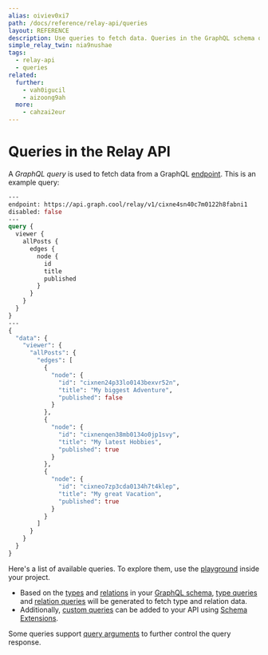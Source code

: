 ```yaml
---
alias: oiviev0xi7
path: /docs/reference/relay-api/queries
layout: REFERENCE
description: Use queries to fetch data. Queries in the GraphQL schema of your project are derived from types and relations that you defined.
simple_relay_twin: nia9nushae
tags:
  - relay-api
  - queries
related:
  further:
    - vah0igucil
    - aizoong9ah
  more:
    - cahzai2eur
---
```


# Queries in the Relay API

A *GraphQL query* is used to fetch data from a GraphQL [endpoint](!alias-yahph3foch#project-endpoints). This is an example query:

```graphql
---
endpoint: https://api.graph.cool/relay/v1/cixne4sn40c7m0122h8fabni1
disabled: false
---
query {
  viewer {
    allPosts {
      edges {
        node {
          id
          title
          published
        }
      }
    }
  }
}
---
{
  "data": {
    "viewer": {
      "allPosts": {
        "edges": [
          {
            "node": {
              "id": "cixnen24p33lo0143bexvr52n",
              "title": "My biggest Adventure",
              "published": false
            }
          },
          {
            "node": {
              "id": "cixnenqen38mb0134o0jp1svy",
              "title": "My latest Hobbies",
              "published": true
            }
          },
          {
            "node": {
              "id": "cixneo7zp3cda0134h7t4klep",
              "title": "My great Vacation",
              "published": true
            }
          }
        ]
      }
    }
  }
}
```

Here's a list of available queries. To explore them, use the [playground](!alias-oe1ier4iej) inside your project.

* Based on the [types](!alias-ij2choozae) and [relations](!alias-goh5uthoc1) in your [GraphQL schema](!alias-ahwoh2fohj), [type queries](!alias-uquae2shae) and [relation queries](!alias-uo6uv0ecoh) will be generated to fetch type and relation data.
* Additionally, [custom queries](!alias-shae0xie0e) can be added to your API using [Schema Extensions](!alias-xohbu7uf2e).

Some queries support [query arguments](!alias-on1yeiw7ph) to further control the query response.
